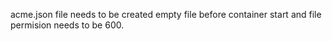 acme.json file needs to be created empty file before container start and file permision needs to be 600.
